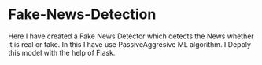 # Fake-News-Detection
Here I have created a Fake News Detector which detects the News whether it is real or fake. In this I have use PassiveAggresive ML algorithm. I Depoly this model with the help of Flask.
